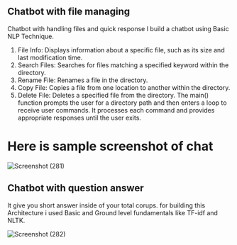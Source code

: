 ## Chatbot with file managing
Chatbot with handling files and quick response
I build a chatbot using Basic NLP Technique.

1. File Info: Displays information about a specific file, such as its size and last modification time.
2. Search Files: Searches for files matching a specified keyword within the directory.
3. Rename File: Renames a file in the directory.
4. Copy File: Copies a file from one location to another within the directory.
5. Delete File: Deletes a specified file from the directory.
The main() function prompts the user for a directory path and then enters a loop to receive user commands. It processes each command and provides appropriate responses until the user exits.

# Here is sample screenshot of chat
![Screenshot (281)](https://github.com/Nareshmalviya212/Chatbot/assets/79190114/c0655ce2-e617-4d8e-8c2d-09c853c8e2da)

## Chatbot with question answer
It give you short answer inside of your total corups. for building this Architecture i used Basic and Ground level fundamentals like TF-idf and NLTK.

![Screenshot (282)](https://github.com/Nareshmalviya212/Chatbot/assets/79190114/48f8096b-a9eb-4d7d-b39e-702de4d0da02)

